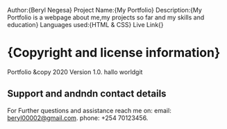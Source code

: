 Author:{Beryl Negesa}
Project Name:{My Portfolio}
Description:{My Portfolio is a webpage about me,my projects so far and my skills and education}
Languages used:{HTML & CSS}
Live Link{}
# {Copyright and license information}
Portfolio &copy 2020 Version 1.0.
hallo worldgit 
## Support and andndn contact details
For Further questions and assistance reach me on:
email: beryl00002@gmail.com.
phone: +254 70123456.